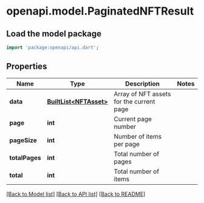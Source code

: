 # openapi.model.PaginatedNFTResult

## Load the model package
```dart
import 'package:openapi/api.dart';
```

## Properties
Name | Type | Description | Notes
------------ | ------------- | ------------- | -------------
**data** | [**BuiltList&lt;NFTAsset&gt;**](NFTAsset.md) | Array of NFT assets for the current page | 
**page** | **int** | Current page number | 
**pageSize** | **int** | Number of items per page | 
**totalPages** | **int** | Total number of pages | 
**total** | **int** | Total number of items | 

[[Back to Model list]](../README.md#documentation-for-models) [[Back to API list]](../README.md#documentation-for-api-endpoints) [[Back to README]](../README.md)


